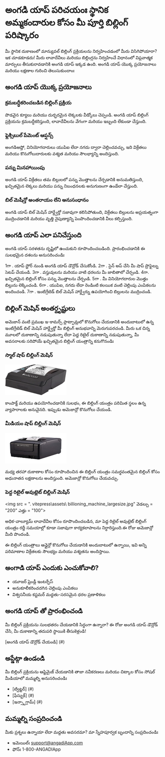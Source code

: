  


# అంగడి యాప్ పరిచయంః స్థానిక అమ్మకందారుల కోసం మీ పూర్తి బిల్లింగ్ పరిష్కారం

మీ స్థానిక దుకాణంలో మాన్యువల్ బిల్లింగ్ ప్రక్రియలను నిర్వహించడంలో మీరు విసిగిపోయారా? ఇక చూడకూడదు! మీరు లావాదేవీలు మరియు బిల్లింగ్లను నిర్వహించే విధానంలో విప్లవాత్మక మార్పులు తీసుకురావడానికి అంగడి యాప్ ఇక్కడ ఉంది. అంగడి యాప్ యొక్క ప్రయోజనాలు మరియు లక్షణాల గురించి తెలుసుకుందాంః

## అంగడి యాప్ యొక్క ప్రయోజనాలు

### క్రమబద్ధీకరించబడిన బిల్లింగ్ ప్రక్రియ
పొడవైన క్యూలు మరియు దుర్భరమైన లెక్కలకు వీడ్కోలు చెప్పండి. అంగడి యాప్ బిల్లింగ్ ప్రక్రియను క్రమబద్ధీకరిస్తుంది, లావాదేవీలను వేగంగా మరియు ఇబ్బంది లేకుండా చేస్తుంది.

### ఫ్లెక్సిబుల్ పేమెంట్ ఆప్షన్స్
అంగడిఆప్తో, వినియోగదారులు యుపిఐ లేదా నగదు ద్వారా చెల్లించవచ్చు, ఇది విక్రేతలు మరియు కొనుగోలుదారులకు వశ్యత మరియు సౌలభ్యాన్ని అందిస్తుంది.

### పన్ను మినహాయింపు
అంగడి యాప్ విక్రేతలు తమ బిల్లులలో పన్ను మొత్తాలను చేర్చడానికి అనుమతిస్తుంది, ఖచ్చితమైన లెక్కలు మరియు పన్ను నిబంధనలకు అనుగుణంగా ఉండేలా చేస్తుంది.

### బిల్ మెషీన్తో అంతరాయం లేని అనుసంధానం
అంగడి యాప్ బిల్ మెషిన్ హార్డ్వేర్తో సజావుగా కలిసిపోతుంది, విక్రేతలు బిల్లులను అప్రయత్నంగా ముద్రించడానికి మరియు వృత్తి నైపుణ్యాన్ని పెంపొందించడానికి వీలు కల్పిస్తుంది.



## అంగడి యాప్ ఎలా పనిచేస్తుంది

అంగడి యాప్ సరళతను దృష్టిలో ఉంచుకుని రూపొందించబడింది. ప్రారంభించడానికి ఈ సులభమైన దశలను అనుసరించండిః

1గా . యాప్ స్టోర్ నుండి అంగడి యాప్ డౌన్లోడ్ చేసుకోండి.
2గా . సైన్ అప్ చేసి మీ షాప్ ప్రొఫైల్ను సెటప్ చేయండి.
3గా . వస్తువులను మరియు వాటి ధరలను మీ జాబితాలో చేర్చండి.
4గా. ఖచ్చితమైన బిల్లింగ్ కోసం పన్ను మొత్తాలను చేర్చండి.
5గా . మీ వినియోగదారుల మొత్తం బిల్లును లెక్కించండి.
6గా . యుపిఐ, నగదు లేదా రెండింటి కలయిక వంటి చెల్లింపు ఎంపికలను అందించండి.
7గా . ఇంటిగ్రేటెడ్ బిల్ మెషిన్ హార్డ్వేర్ను ఉపయోగించి బిల్లులను ముద్రించండి.

## బిల్లింగ్ మెషిన్ అంతర్దృష్టులు

అమెజాన్ వంటి ప్రముఖ ఇ-కామర్స్ ప్లాట్ఫామ్లలో కొనుగోలు చేయడానికి అందుబాటులో ఉన్న ఇంటిగ్రేటెడ్ బిల్ మెషిన్ హార్డ్వేర్తో మీ బిల్లింగ్ అనుభవాన్ని మెరుగుపరచండి. మీరు ఒక చిన్న మూలలో దుకాణాన్ని నడుపుతున్నా లేదా పెద్ద రిటైల్ దుకాణాన్ని నడుపుతున్నా, మీ అవసరాలకు సరిపోయే ఖచ్చితమైన బిల్లింగ్ యంత్రాన్ని కనుగొనండిః

### స్మాల్ షాప్ బిల్లింగ్ మెషిన్ 

<img src="/.vitepress/assets/small_shop_billing_machine.webp" width="200" height="100">

కాంపాక్ట్ మరియు ఉపయోగించడానికి సులభం, ఈ బిల్లింగ్ యంత్రం పరిమిత స్థలం ఉన్న వ్యాపారాలకు అనువైనది. ఇప్పుడు అమెజాన్లో కొనుగోలు చేయండి.

### మీడియం షాప్ బిల్లింగ్ మెషిన్

<img src="/.vitepress/assets/billing_machine_mediumsize.jpg" width="200" height="100">

మధ్య తరహా దుకాణాల కోసం రూపొందించిన ఈ బిల్లింగ్ యంత్రం సమర్థవంతమైన బిల్లింగ్ కోసం అధునాతన లక్షణాలను అందిస్తుంది. అమెజాన్లో కొనుగోలు చేయవచ్చు.

### పెద్ద రిటైల్ అవుట్లెట్ బిల్లింగ్ మెషిన్
<img src = "\. vitepress\assets\ billioning_machine_largesize.jpg" వెడల్పు = "200" ఎత్తు = "100">

అధిక-వాల్యూమ్ లావాదేవీల కోసం రూపొందించబడిన, మా పెద్ద రిటైల్ అవుట్లెట్ బిల్లింగ్ యంత్రం రద్దీ సమయాల్లో కూడా సజావుగా కార్యకలాపాలను నిర్ధారిస్తుంది.ఈ రోజు అమెజాన్లో మీది పొందండి.


ఈ బిల్లింగ్ యంత్రాలు ఆన్లైన్లో కొనుగోలు చేయడానికి అందుబాటులో ఉన్నాయి, ఇవి అన్ని పరిమాణాల విక్రేతలకు సౌలభ్యం మరియు వశ్యతను అందిస్తాయి.



## అంగాడి యాప్ ఎందుకు ఎంచుకోవాలి?

- యూజర్ ఫ్రెండ్లీ ఇంటర్ఫేస్
- అనుకూలీకరించదగిన చెల్లింపు ఎంపికలు
- విశ్వసనీయ కస్టమర్ మద్దతు-సరసమైన ధరల ప్రణాళికలు

## అంగడి యాప్ తో ప్రారంభించండి

మీ బిల్లింగ్ ప్రక్రియను సులభతరం చేయడానికి సిద్ధంగా ఉన్నారా? ఈ రోజు అంగడి యాప్ డౌన్లోడ్ చేసి, మీ దుకాణాన్ని తదుపరి స్థాయికి తీసుకెళ్లండి!

[అంగడి యాప్ డౌన్లోడ్ చేయండి] (#) 

## అప్డేట్గా ఉండండి

మీ బిల్లింగ్ ప్రక్రియను ఆప్టిమైజ్ చేయడానికి తాజా నవీకరణలు మరియు చిట్కాల కోసం సోషల్ మీడియాలో మమ్మల్ని అనుసరించండిః

- [ట్విట్టర్] (#)
- [ఫేస్బుక్] (#)
- [ఇన్స్టాగ్రామ్] (#)

## మమ్మల్ని సంప్రదించండి

మీకు ప్రశ్నలు ఉన్నాయా లేదా మద్దతు అవసరమా? మా స్నేహపూర్వక బృందాన్ని సంప్రదించండిః

- ఇమెయిల్ః support@angadiApp.com
- ఫోన్ః 1-800-ANGADIApp


